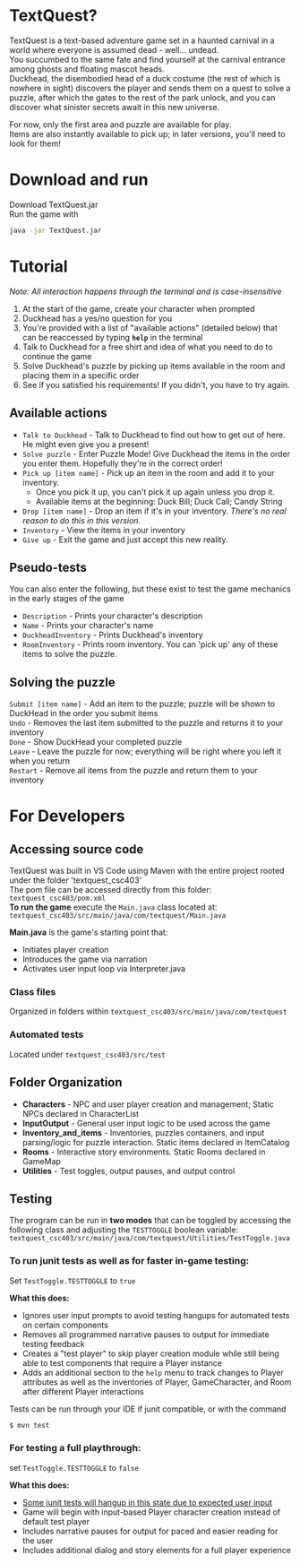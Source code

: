 # TextQuest?

TextQuest is a text-based adventure game set in a haunted carnival in a world where everyone is assumed dead - well... undead.  
You succumbed to the same fate and find yourself at the carnival entrance among ghosts and floating mascot heads.  
Duckhead, the disembodied head of a duck costume (the rest of which is nowhere in sight) discovers the player and sends them on a quest to solve a puzzle, after which the gates to the rest of the park unlock, and you can discover what sinister secrets await in this new universe.  

For now, only the first area and puzzle are available for play.  
Items are also instantly available to pick up; in later versions, you'll need to look for them!  

# Download and run
Download TextQuest.jar  
Run the game with
```bash
java -jar TextQuest.jar
```

# Tutorial
_Note: All interaction happens through the terminal and is case-insensitive_

1. At the start of the game, create your character when prompted
2. Duckhead has a yes/no question for you 
3. You're provided with a list of "available actions" (detailed below) that can be reaccessed by typing **`help`** in the terminal
4. Talk to Duckhead for a free shirt and idea of what you need to do to continue the game
5. Solve Duckhead's puzzle by picking up items available in the room and placing them in a specific order
6. See if you satisfied his requirements! If you didn't, you have to try again. 

## Available actions
- `Talk to Duckhead` - Talk to Duckhead to find out how to get out of here. He might even give you a present!
- `Solve puzzle` - Enter Puzzle Mode! Give Duckhead the items in the order you enter them. Hopefully they're in the correct order!
- `Pick up [item name]` - Pick up an item in the room and add it to your inventory. 
    - Once you pick it up, you can't pick it up again unless you drop it.  
    - Available items at the beginning: Duck Bill; Duck Call; Candy String  
- `Drop [item name]` - Drop an item if it's in your inventory. _There's no real reason to do this in this version._
-  `Inventory` - View the items in your inventory  
-  `Give up` - Exit the game and just accept this new reality.  

## Pseudo-tests
You can also enter the following, but these exist to test the game mechanics in the early stages of the game
- `Description` - Prints your character's description
- `Name` - Prints your character's name
- `DuckheadInventory` - Prints Duckhead's inventory
- `RoomInventory` - Prints room inventory. You can 'pick up' any of these items to solve the puzzle.

## Solving the puzzle
`Submit [item name]` - Add an item to the puzzle; puzzle will be shown to DuckHead in the order you submit items  
`Undo` - Removes the last item submitted to the puzzle and returns it to your inventory  
`Done` - Show DuckHead your completed puzzle  
`Leave` - Leave the puzzle for now; everything will be right where you left it when you return  
`Restart` - Remove all items from the puzzle and return them to your inventory  

# For Developers
## Accessing source code
TextQuest was built in VS Code using Maven with the entire project rooted under the folder 'textquest_csc403'  
The pom file can be accessed directly from this folder: `textquest_csc403/pom.xml`    
**To run the game** execute the `Main.java` class located at: `textquest_csc403/src/main/java/com/textquest/Main.java`  

**Main.java** is the game's starting point that:
- Initiates player creation
- Introduces the game via narration
- Activates user input loop via Interpreter.java

### Class files
Organized in folders within `textquest_csc403/src/main/java/com/textquest`

### Automated tests 
Located under `textquest_csc403/src/test`

## Folder Organization

- **Characters** - NPC and user player creation and management; Static NPCs declared in CharacterList
- **InputOutput** - General user input logic to be used across the game
- **Inventory_and_items** - Inventories, puzzles containers, and input parsing/logic for puzzle interaction. Static items declared in ItemCatalog
- **Rooms** - Interactive story environments. Static Rooms declared in GameMap
- **Utilities** - Test toggles, output pauses, and output control

## Testing
The program can be run in **two modes** that can be toggled by accessing the following class and adjusting the `TESTTOGGLE` boolean variable:  
`textquest_csc403/src/main/java/com/textquest/Utilities/TestToggle.java`

### To run junit tests as well as for faster in-game testing: 
Set `TestToggle.TESTTOGGLE` to `true`

**What this does:**
- Ignores user input prompts to avoid testing hangups for automated tests on certain components
- Removes all programmed narrative pauses to output for immediate testing feedback
- Creates a "test player" to skip player creation module while still being able to test components that require a Player instance
- Adds an additional section to the `help` menu to track changes to Player attributes as well as the inventories of Player, GameCharacter, and Room after different Player interactions

Tests can be run through your IDE if junit compatible, or with the command
```bash
$ mvn test
```

### For testing a full playthrough: 
set `TestToggle.TESTTOGGLE` to `false`

**What this does:**
- <ins>Some junit tests will hangup in this state due to expected user input</ins>
- Game will begin with input-based Player character creation instead of default test player
- Includes narrative pauses for output for paced and easier reading for the user
- Includes additional dialog and story elements for a full player experience